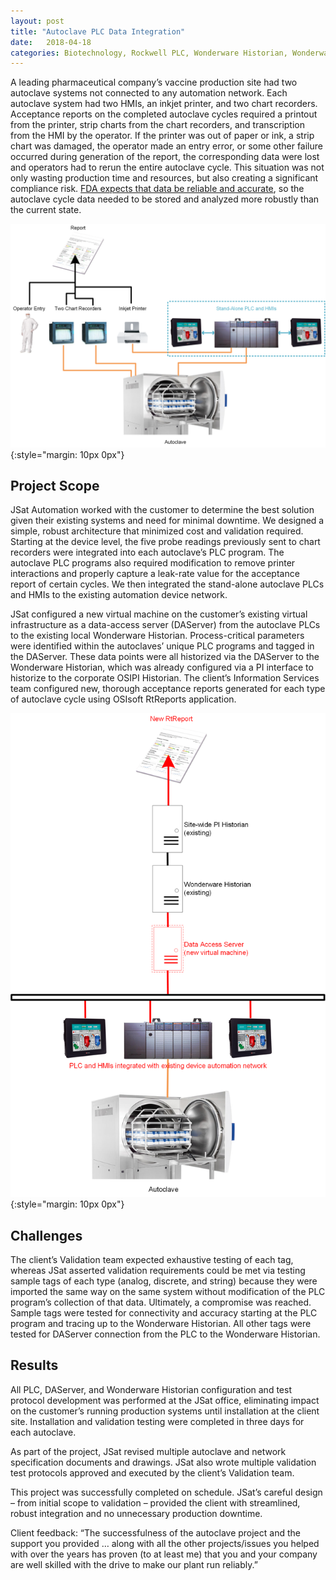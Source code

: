 ```yaml
---
layout: post
title: "Autoclave PLC Data Integration"
date:   2018-04-18
categories: Biotechnology, Rockwell PLC, Wonderware Historian, Wonderware ArchestrA, OSIsoft OSIPI Historian, OSIsoft RtReports, OPC DAServer
---
```

A leading pharmaceutical company’s vaccine production site had two autoclave systems not connected to any automation network. Each autoclave system had two HMIs, an inkjet printer, and two chart recorders. Acceptance reports on the completed autoclave cycles required a printout from the printer, strip charts from the chart recorders, and transcription from the HMI by the operator. If the printer was out of paper or ink, a strip chart was damaged, the operator made an entry error, or some other failure occurred during generation of the report, the corresponding data were lost and operators had to rerun the entire autoclave cycle. This situation was not only wasting production time and resources, but also creating a significant compliance risk. [FDA expects that data be reliable and accurate](https://www.fda.gov/downloads/drugs/guidances/ucm495891.pdf), so the autoclave cycle data needed to be stored and analyzed more robustly than the current state.

![Picture](/assets/img/pictures/JSatAutoclaveIntegration-1.png?w=832){:style="margin: 10px 0px"}

## Project Scope

JSat Automation worked with the customer to determine the best solution given their existing systems and need for minimal downtime. We designed a simple, robust architecture that minimized cost and validation required. Starting at the device level, the five probe readings previously sent to chart recorders were integrated into each autoclave’s PLC program. The autoclave PLC programs also required modification to remove printer interactions and properly capture a leak-rate value for the acceptance report of certain cycles. We then integrated the stand-alone autoclave PLCs and HMIs to the existing automation device network.

JSat configured a new virtual machine on the customer’s existing virtual infrastructure as a data-access server (DAServer) from the autoclave PLCs to the existing local Wonderware Historian. Process-critical parameters were identified within the autoclaves’ unique PLC programs and tagged in the DAServer. These data points were all historized via the DAServer to the Wonderware Historian, which was already configured via a PI interface to historize to the corporate OSIPI Historian. The client’s Information Services team configured new, thorough acceptance reports generated for each type of autoclave cycle using OSIsoft RtReports application.

![Picture](/assets/img/pictures/JSatAutoclaveIntegration-2.png?w=832){:style="margin: 10px 0px"}

## Challenges

The client’s Validation team expected exhaustive testing of each tag, whereas JSat asserted validation requirements could be met via testing sample tags of each type (analog, discrete, and string) because they were imported the same way on the same system without modification of the PLC program’s collection of that data. Ultimately, a compromise was reached. Sample tags were tested for connectivity and accuracy starting at the PLC program and tracing up to the Wonderware Historian. All other tags were tested for DAServer connection from the PLC to the Wonderware Historian.

## Results

All PLC, DAServer, and Wonderware Historian configuration and test protocol development was performed at the JSat office, eliminating impact on the customer’s running production systems until installation at the client site. Installation and validation testing were completed in three days for each autoclave.

As part of the project, JSat revised multiple autoclave and network specification documents and drawings. JSat also wrote multiple validation test protocols approved and executed by the client’s Validation team.

This project was successfully completed on schedule. JSat’s careful design – from initial scope to validation – provided the client with streamlined, robust integration and no unnecessary production downtime.

Client feedback: “The successfulness of the autoclave project and the support you provided … along with all the other projects/issues you helped with over the years has proven (to at least me) that you and your company are well skilled with the drive to make our plant run reliably.”
